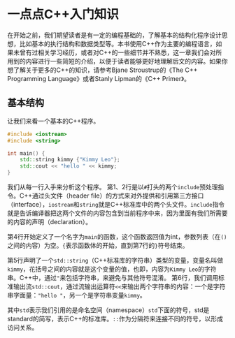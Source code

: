 # 一点点C++入门知识

在开始之前，我们期望读者是有一定的编程基础的，了解基本的结构化程序设计思想，比如基本的执行结构和数据类型等。本书使用C++作为主要的编程语言，如果未曾有过相关学习经历，或者对C++的一些细节并不熟悉，这一章我们会对所用到的内容进行一些简短的介绍，以便于读者能够更好地理解后文的内容。如果你想了解关于更多的C++的知识，请参考Bjane Stroustrup的《The C++ Programming Language》或者Stanly Lipman的《C++ Primer》。

## 基本结构

让我们来看一个基本的C++程序。

```c++
#include <iostream>
#include <string>

int main() {
    std::string kimmy {"Kimmy Leo"};
    std::cout << "hello " << kimmy;
}
```

我们从每一行入手来分析这个程序。
第1、2行是以`#`打头的两个`include`预处理指令。C++通过头文件（header file）的方式来对外提供和引用第三方接口（interface），`iostream`和`string`就是C++标准库中的两个头文件。`include`指令就是告诉编译器把这两个文件的内容包含到当前程序中来，因为里面有我们所需要的内容的声明（declaration）。

第4行开始定义了一个名字为`main`的函数，这个函数返回值为int，参数列表（在`()`之间的内容）为空。`{`表示函数体的开始，直到第7行的`}`符号结束。

第5行声明了一个`std::string`（C++标准库的字符串）类型的变量，变量名叫做`kimmy`，花括号之间的内容就是这个变量的值，也即，内容为`Kimmy Leo`的字符串。C++中，通过`"`来包括字符串，来避免与其他符号混淆。
第6行，我们调用标准输出流`std::cout`，通过流输出运算符`<<`来输出两个字符串的内容：一个是字符串字面量：`"hello "`，另一个是字符串变量`kimmy`。

其中`std`表示我们引用的是命名空间（namespace）`std`下面的符号，std是standard的简写，表示C++的标准库。`::`作为分隔符来连接不同的符号，以形成访问关系。

## 
